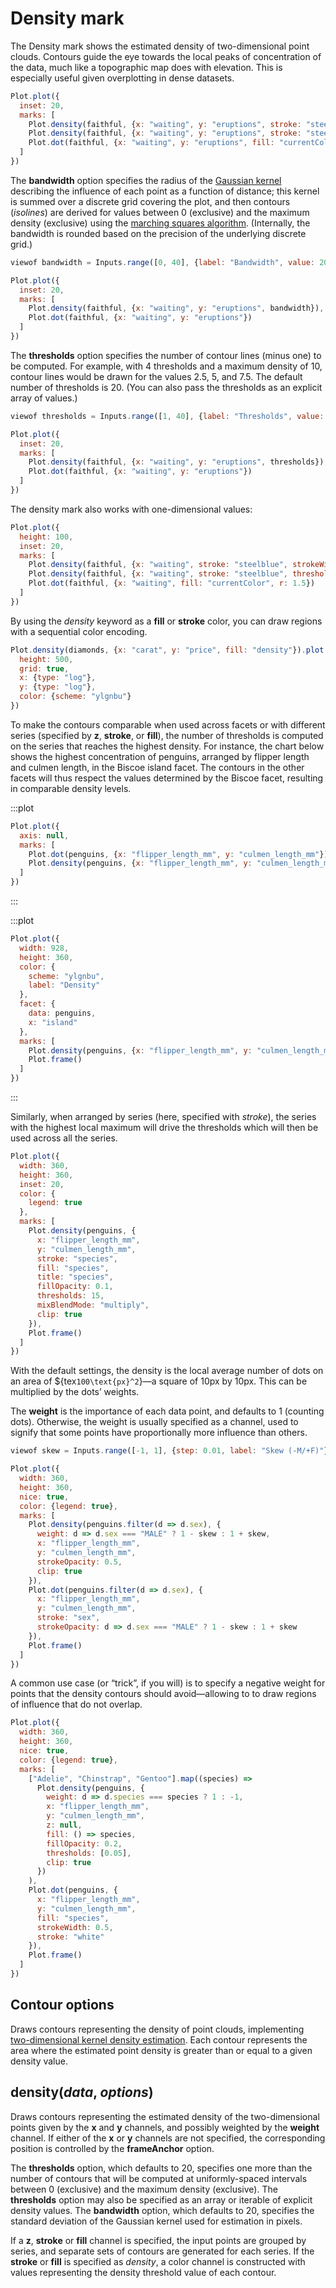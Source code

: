 <script setup>

import * as Plot from "@observablehq/plot";
import * as d3 from "d3";
import penguins from "../data/penguins";

</script>

# Density mark

The Density mark shows the estimated density of two-dimensional point clouds. Contours guide the eye towards the local peaks of concentration of the data, much like a topographic map does with elevation. This is especially useful given overplotting in dense datasets.

```js
Plot.plot({
  inset: 20,
  marks: [
    Plot.density(faithful, {x: "waiting", y: "eruptions", stroke: "steelblue", strokeWidth: 0.25}),
    Plot.density(faithful, {x: "waiting", y: "eruptions", stroke: "steelblue", thresholds: 4}),
    Plot.dot(faithful, {x: "waiting", y: "eruptions", fill: "currentColor", r: 1.5})
  ]
})
```

The **bandwidth** option specifies the radius of the [Gaussian kernel](https://en.wikipedia.org/wiki/Gaussian_function) describing the influence of each point as a function of distance; this kernel is summed over a discrete grid covering the plot, and then contours (*isolines*) are derived for values between 0 (exclusive) and the maximum density (exclusive) using the [marching squares algorithm](https://en.wikipedia.org/wiki/Marching_squares). (Internally, the bandwidth is rounded based on the precision of the underlying discrete grid.)

```js
viewof bandwidth = Inputs.range([0, 40], {label: "Bandwidth", value: 20, step: 0.2})
```

```js
Plot.plot({
  inset: 20,
  marks: [
    Plot.density(faithful, {x: "waiting", y: "eruptions", bandwidth}),
    Plot.dot(faithful, {x: "waiting", y: "eruptions"})
  ]
})
```

The **thresholds** option specifies the number of contour lines (minus one) to be computed. For example, with 4 thresholds and a maximum density of 10, contour lines would be drawn for the values 2.5, 5, and 7.5. The default number of thresholds is 20. (You can also pass the thresholds as an explicit array of values.)

```js
viewof thresholds = Inputs.range([1, 40], {label: "Thresholds", value: 20, step: 1})
```

```js
Plot.plot({
  inset: 20,
  marks: [
    Plot.density(faithful, {x: "waiting", y: "eruptions", thresholds}),
    Plot.dot(faithful, {x: "waiting", y: "eruptions"})
  ]
})
```

The density mark also works with one-dimensional values:

```js
Plot.plot({
  height: 100,
  inset: 20,
  marks: [
    Plot.density(faithful, {x: "waiting", stroke: "steelblue", strokeWidth: 0.25, bandwidth: 10}),
    Plot.density(faithful, {x: "waiting", stroke: "steelblue", thresholds: 4, bandwidth: 10}),
    Plot.dot(faithful, {x: "waiting", fill: "currentColor", r: 1.5})
  ]
})
```

By using the _density_ keyword as a **fill** or **stroke** color, you can draw regions with a sequential color encoding.

```js
Plot.density(diamonds, {x: "carat", y: "price", fill: "density"}).plot({
  height: 500,
  grid: true,
  x: {type: "log"},
  y: {type: "log"},
  color: {scheme: "ylgnbu"}
})
```

To make the contours comparable when used across facets or with different series (specified by **z**, **stroke**, or **fill**), the number of thresholds is computed on the series that reaches the highest density. For instance, the chart below shows the highest concentration of penguins, arranged by flipper length and culmen length, in the Biscoe island facet. The contours in the other facets will thus respect the values determined by the Biscoe facet, resulting in comparable density levels.

:::plot
```js
Plot.plot({
  axis: null,
  marks: [
    Plot.dot(penguins, {x: "flipper_length_mm", y: "culmen_length_mm"}),
    Plot.density(penguins, {x: "flipper_length_mm", y: "culmen_length_mm"})
  ]
})
```
:::

:::plot
```js
Plot.plot({
  width: 928,
  height: 360,
  color: {
    scheme: "ylgnbu",
    label: "Density"
  },
  facet: {
    data: penguins,
    x: "island"
  },
  marks: [
    Plot.density(penguins, {x: "flipper_length_mm", y: "culmen_length_mm", fill: "density", clip: true}),
    Plot.frame()
  ]
})
```
:::

Similarly, when arranged by series (here, specified with *stroke*), the series with the highest local maximum will drive the thresholds which will then be used across all the series.

```js
Plot.plot({
  width: 360,
  height: 360,
  inset: 20,
  color: {
    legend: true
  },
  marks: [
    Plot.density(penguins, {
      x: "flipper_length_mm",
      y: "culmen_length_mm",
      stroke: "species",
      fill: "species",
      title: "species",
      fillOpacity: 0.1,
      thresholds: 15,
      mixBlendMode: "multiply",
      clip: true
    }),
    Plot.frame()
  ]
})
```

With the default settings, the density is the local average number of dots on an area of ${tex`100\text{px}^2`}—a square of 10px by 10px. This can be multiplied by the dots’ weights.

The **weight** is the importance of each data point, and defaults to 1 (counting dots). Otherwise, the weight is usually specified as a channel, used to signify that some points have proportionally more influence than others.

```js
viewof skew = Inputs.range([-1, 1], {step: 0.01, label: "Skew (-M/+F)"})
```

```js
Plot.plot({
  width: 360,
  height: 360,
  nice: true,
  color: {legend: true},
  marks: [
    Plot.density(penguins.filter(d => d.sex), {
      weight: d => d.sex === "MALE" ? 1 - skew : 1 + skew,
      x: "flipper_length_mm",
      y: "culmen_length_mm",
      strokeOpacity: 0.5,
      clip: true
    }),
    Plot.dot(penguins.filter(d => d.sex), {
      x: "flipper_length_mm",
      y: "culmen_length_mm",
      stroke: "sex",
      strokeOpacity: d => d.sex === "MALE" ? 1 - skew : 1 + skew
    }),
    Plot.frame()
  ]
})
```

A common use case (or “trick”, if you will) is to specify a negative weight for points that
the density contours should avoid—allowing to to draw regions of influence that
do not overlap.

```js
Plot.plot({
  width: 360,
  height: 360,
  nice: true,
  color: {legend: true},
  marks: [
    ["Adelie", "Chinstrap", "Gentoo"].map((species) =>
      Plot.density(penguins, {
        weight: d => d.species === species ? 1 : -1,
        x: "flipper_length_mm",
        y: "culmen_length_mm",
        z: null,
        fill: () => species,
        fillOpacity: 0.2,
        thresholds: [0.05],
        clip: true
      })
    ),
    Plot.dot(penguins, {
      x: "flipper_length_mm",
      y: "culmen_length_mm",
      fill: "species",
      strokeWidth: 0.5,
      stroke: "white"
    }),
    Plot.frame()
  ]
})
```

## Contour options

Draws contours representing the density of point clouds, implementing [two-dimensional kernel density estimation](https://en.wikipedia.org/wiki/Multivariate_kernel_density_estimation). Each contour represents the area where the estimated point density is greater than or equal to a given density value.

## density(*data*, *options*)

Draws contours representing the estimated density of the two-dimensional points given by the **x** and **y** channels, and possibly weighted by the **weight** channel. If either of the **x** or **y** channels are not specified, the corresponding position is controlled by the **frameAnchor** option.

The **thresholds** option, which defaults to 20, specifies one more than the number of contours that will be computed at uniformly-spaced intervals between 0 (exclusive) and the maximum density (exclusive). The **thresholds** option may also be specified as an array or iterable of explicit density values. The **bandwidth** option, which defaults to 20, specifies the standard deviation of the Gaussian kernel used for estimation in pixels.

If a **z**, **stroke** or **fill** channel is specified, the input points are grouped by series, and separate sets of contours are generated for each series. If the **stroke** or **fill** is specified as *density*, a color channel is constructed with values representing the density threshold value of each contour.
